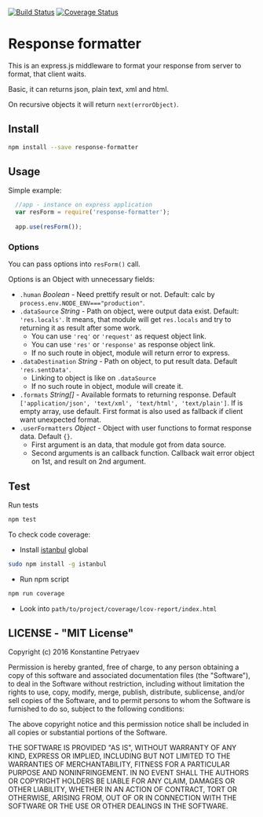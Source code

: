 [![Build Status](https://travis-ci.org/NumminorihSF/response-formatter.svg?branch=master)](https://travis-ci.org/NumminorihSF/response-formatter)
[![Coverage Status](https://coveralls.io/repos/github/NumminorihSF/response-formatter/badge.svg?branch=master)](https://coveralls.io/github/NumminorihSF/response-formatter?branch=master)

# Response formatter

This is an express.js middleware to format your response from server to format, that client waits.

Basic, it can returns json, plain text, xml and html.

On recursive objects it will return `next(errorObject)`.
 
## Install

```sh
npm install --save response-formatter
```

## Usage

Simple example:

```js
  //app - instance on express application
  var resForm = require('response-formatter');
  
  app.use(resForm());
```

### Options

You can pass options into `resForm()` call.

Options is an Object with unnecessary fields:

* `.human` _Boolean_ - Need prettify result or not. Default: calc by `process.env.NODE_ENV==="production"`.
* `.dataSource` _String_ - Path on object, were output data exist. Default: `'res.locals'`. It means, 
that module will get `res.locals` and try to returning it as result after some work.
  * You can use `'req'` or `'request'` as request object link.
  * You can use `'res'` or `'response'` as response object link.
  * If no such route in object, module will return error to express.
* `.dataDestination` _String_ - Path on object, to put result data. Default `'res.sentData'`.
  * Linking to object is like on `.dataSource`
  * If no such route in object, module will create it.
* `.formats` _String[]_ - Available formats to returning response. Default `['application/json', 'text/xml', 'text/html', 'text/plain']`.
If is empty array, use default. First format is also used as fallback if client want unexpected format.
* `.userFormatters` _Object_ - Object with user functions to format response data. Default `{}`.
  * First argument is an data, that module got from data source.
  * Second arguments is an callback function. Callback wait error object on 1st, and result on 2nd argument.


## Test

Run tests
```sh
npm test
```

To check code coverage:
  * Install [istanbul](https://github.com/gotwarlost/istanbul) global
```sh
sudo npm install -g istanbul
```

  * Run npm script
```sh
npm run coverage
```
  
  * Look into `path/to/project/coverage/lcov-report/index.html`


## LICENSE - "MIT License"

Copyright (c) 2016 Konstantine Petryaev

Permission is hereby granted, free of charge, to any person obtaining a copy
of this software and associated documentation files (the "Software"), to deal
in the Software without restriction, including without limitation the rights
to use, copy, modify, merge, publish, distribute, sublicense, and/or sell
copies of the Software, and to permit persons to whom the Software is
furnished to do so, subject to the following conditions:

The above copyright notice and this permission notice shall be included in all
copies or substantial portions of the Software.

THE SOFTWARE IS PROVIDED "AS IS", WITHOUT WARRANTY OF ANY KIND, EXPRESS OR
IMPLIED, INCLUDING BUT NOT LIMITED TO THE WARRANTIES OF MERCHANTABILITY,
FITNESS FOR A PARTICULAR PURPOSE AND NONINFRINGEMENT. IN NO EVENT SHALL THE
AUTHORS OR COPYRIGHT HOLDERS BE LIABLE FOR ANY CLAIM, DAMAGES OR OTHER
LIABILITY, WHETHER IN AN ACTION OF CONTRACT, TORT OR OTHERWISE, ARISING FROM,
OUT OF OR IN CONNECTION WITH THE SOFTWARE OR THE USE OR OTHER DEALINGS IN THE
SOFTWARE.